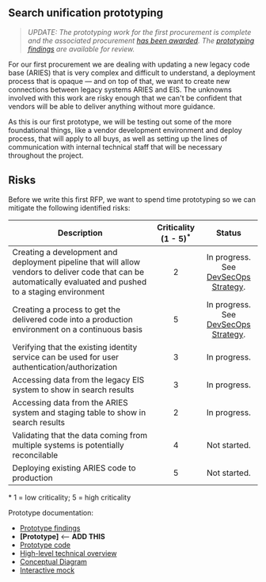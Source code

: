 ## Search unification prototyping

> _UPDATE: The prototyping work for the first procurement is complete and the associated procurement [has been awarded](https://github.com/AlaskaDHSS/EIS-Modernization/tree/master/vendor-info#whats-happened-so-far). The [prototyping findings](https://github.com/AlaskaDHSS/RFP-Search-Unification/blob/master/4-Prototype-Findings.md) are available for review._

For our first procurement we are dealing with updating a new legacy code base (ARIES) that is very complex and difficult to understand, a deployment process that is opaque — and on top of that, we want to create new connections between legacy systems ARIES and EIS. The unknowns involved with this work are risky enough that we can't be confident that vendors will be able to deliver anything without more guidance.

As this is our first prototype, we will be testing out some of the more foundational things, like a vendor development environment and deploy process, that will apply to all buys, as well as setting up the lines of communication with internal technical staff that will be necessary throughout the project.

## Risks
Before we write this first RFP, we want to spend time prototyping so we can mitigate the following identified risks:

| Description  |  Criticality (1 - 5)<sup>*</sup> | Status  |
|---|:---:|:---:|
| Creating a development and deployment pipeline that will allow vendors to deliver code that can be automatically evaluated and pushed to a staging environment  | 2  |  In progress. See [DevSecOps Strategy](https://github.com/AlaskaDHSS/DevSecOpsMvp). |
| Creating a process to get the delivered code into a production environment on a continuous basis  | 5  | In progress. See [DevSecOps Strategy](https://github.com/AlaskaDHSS/DevSecOpsMvp).  |
| Verifying that the existing identity service can be used for user authentication/authorization  |  3 | In progress. |
| Accessing data from the legacy EIS system to show in search results  | 3  |  In progress. |
| Accessing data from the ARIES system and staging table to show in search results  | 2  | In progress.  |
| Validating that the data coming from multiple systems is potentially reconcilable  | 4   | Not started.  |
| Deploying existing ARIES code to production  | 5  |  Not started. |

 \* 1 = low criticality; 5 = high criticality

Prototype documentation:
* [Prototype findings](https://github.com/AlaskaDHSS/RFP-Search-Unification/blob/master/4-Prototype-Findings.md)
* **[Prototype]** <-- **ADD THIS**
* [Prototype code](https://github.com/AlaskaDHSS/ProtoWebApi)
* [High-level technical overview](https://github.com/18F/acq-alaska-dhss-modernization/blob/master/assets/search-prototype-high-level-technical-overview.pdf)
* [Conceptual Diagram](https://app.mural.ly/t/gsa6/m/gsa6/1489619780239/view/4116522087)
* [Interactive mock](http://gsa.invisionapp.com/share/QDAZYEJPZ)
